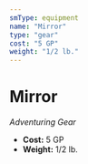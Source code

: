 ```yaml
---
smType: equipment
name: "Mirror"
type: "gear"
cost: "5 GP"
weight: "1/2 lb."
---
```


# Mirror
*Adventuring Gear*

- **Cost:** 5 GP
- **Weight:** 1/2 lb.
